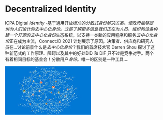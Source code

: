 # Decentralized Identity


ICPA Digital *Identity* -基于通用开放标准的*分散式身份解决方案。*使政府能够提供为人们设计的去中心*化身份。*立即了解更多信息我们正在为人员、组织和设备构建一个开源的去中心*化身份*生态系统，以支持一类新的应用程序和服务*去中心化身份*正在成为主流，Connect:ID 2021 计划展示了原因。决策者、供应商和研究人员在...讨论前景什么是*去中心化身份*？我们的首席技术官 Darren Shou 探讨了这种新范式的工作原理、障碍以及其中的好处DID 和 DIF 只不过是竞争对手。两个有着相同目标的基金会！分散用户*身份*。唯一的区别是一种工具....

![1](1.png)
